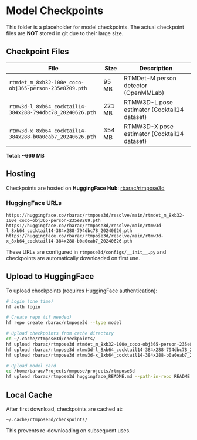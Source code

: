 # Model Checkpoints

This folder is a placeholder for model checkpoints. The actual checkpoint files are **NOT** stored in git due to their large size.

## Checkpoint Files

| File | Size | Description |
|------|------|-------------|
| `rtmdet_m_8xb32-100e_coco-obj365-person-235e8209.pth` | 95 MB | RTMDet-M person detector (OpenMMLab) |
| `rtmw3d-l_8xb64_cocktail14-384x288-794dbc78_20240626.pth` | 221 MB | RTMW3D-L pose estimator (Cocktail14 dataset) |
| `rtmw3d-x_8xb64_cocktail14-384x288-b0a0eab7_20240626.pth` | 354 MB | RTMW3D-X pose estimator (Cocktail14 dataset) |

**Total: ~669 MB**

## Hosting

Checkpoints are hosted on **HuggingFace Hub**: [rbarac/rtmpose3d](https://huggingface.co/rbarac/rtmpose3d)

### HuggingFace URLs

```
https://huggingface.co/rbarac/rtmpose3d/resolve/main/rtmdet_m_8xb32-100e_coco-obj365-person-235e8209.pth
https://huggingface.co/rbarac/rtmpose3d/resolve/main/rtmw3d-l_8xb64_cocktail14-384x288-794dbc78_20240626.pth
https://huggingface.co/rbarac/rtmpose3d/resolve/main/rtmw3d-x_8xb64_cocktail14-384x288-b0a0eab7_20240626.pth
```

These URLs are configured in `rtmpose3d/configs/__init__.py` and checkpoints are automatically downloaded on first use.

## Upload to HuggingFace

To upload checkpoints (requires HuggingFace authentication):

```bash
# Login (one time)
hf auth login

# Create repo (if needed)
hf repo create rbarac/rtmpose3d --type model

# Upload checkpoints from cache directory
cd ~/.cache/rtmpose3d/checkpoints/
hf upload rbarac/rtmpose3d rtmdet_m_8xb32-100e_coco-obj365-person-235e8209.pth
hf upload rbarac/rtmpose3d rtmw3d-l_8xb64_cocktail14-384x288-794dbc78_20240626.pth
hf upload rbarac/rtmpose3d rtmw3d-x_8xb64_cocktail14-384x288-b0a0eab7_20240626.pth

# Upload model card
cd /home/barac/Projects/mmpose/projects/rtmpose3d
hf upload rbarac/rtmpose3d huggingface_README.md --path-in-repo README.md
```

## Local Cache

After first download, checkpoints are cached at:
```
~/.cache/rtmpose3d/checkpoints/
```

This prevents re-downloading on subsequent uses.
